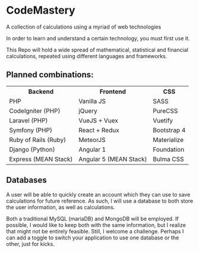 # CodeMastery
A collection of calculations using a myriad of web technologies

In order to learn and understand a certain technology, you must first use it.

This Repo will hold a wide spread of mathematical, statistical and financial calculations, repeated using different languages and frameworks.

<h2>Planned combinations:</h2>

<table>
  <tr>
    <th>Backend</th>
    <th>Frontend</th>
    <th>CSS</th>
  </tr>
  <tr>
    <td>PHP</td>
    <td>Vanilla JS</td>
    <td>SASS</td>
  </tr>
  
  <tr>
    <td>CodeIgniter (PHP)</td>
    <td>jQuery</td>
    <td>PureCSS</td>
  </tr>
  
  <tr>
    <td>Laravel (PHP)</td>
    <td>VueJS + Vuex</td>
    <td>Vuetify</td>
  </tr>
  
  <tr>
    <td>Symfony (PHP)</td>
    <td>React + Redux</td>
    <td>Bootstrap 4</td>
  </tr>
  
  <tr>
    <td>Ruby of Rails (Ruby)</td>
    <td>MeteorJS</td>
    <td>Materialize</td>
  </tr>
  
  <tr>
    <td>Django (Python)</td>
    <td>Angular 1</td>
    <td>Foundation</td>
  </tr>
  
  <tr>
    <td>Express (MEAN Stack)</td>
    <td>Angular 5 (MEAN Stack)</td>
    <td>Bulma CSS</td>
  </tr>
  </table>
  
  <h2>Databases</h2>
  
  A user will be able to quickly create an account which they can use to save calculations for future reference. As such, I will use a database to both store the user information, as well as calculations.
  
  Both a traditional MySQL (mariaDB) and MongoDB will be employed. If possible, I would like to keep both with the same information, but I realize that might not be entirely feasible. Still, I welcome a challenge. Perhaps I can add a toggle to switch your application to use one database or the other, just for kicks.
  
